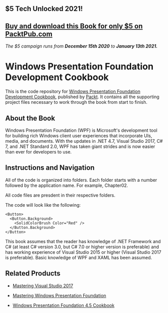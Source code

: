 ## $5 Tech Unlocked 2021!
[Buy and download this Book for only $5 on PacktPub.com](https://www.packtpub.com/product/windows-presentation-foundation-development-cookbook/9781788399807)
-----
*The $5 campaign         runs from __December 15th 2020__ to __January 13th 2021.__*

# Windows Presentation Foundation Development Cookbook
This is the code repository for [Windows Presentation Foundation Development Cookbook](https://www.packtpub.com/application-development/windows-presentation-foundation-development-cookbook?utm_source=github&utm_medium=repository&utm_campaign=9781788399807), published by [Packt](https://www.packtpub.com/?utm_source=github). It contains all the supporting project files necessary to work through the book from start to finish.
## About the Book
Windows Presentation Foundation (WPF) is Microsoft's development tool for building rich Windows client user experiences that incorporate UIs, media, and documents. With the updates in .NET 4.7, Visual Studio 2017, C# 7, and .NET Standard 2.0, WPF has taken giant strides and is now easier than ever for developers to use.
## Instructions and Navigation
All of the code is organized into folders. Each folder starts with a number followed by the application name. For example, Chapter02.

All code files are presdent in their respective folders.

The code will look like the following:
```
<Button>
  <Button.Background>
    <SolidColorBrush Color="Red" />
  </Button.Background>
</Button>
```

This book assumes that the reader has knowledge of .NET Framework and C# (at least C# version 3.0, but C# 7.0 or higher version is preferable) and has working experience of Visual Studio 2015 or higher (Visual Studio 2017 is preferable). Basic knowledge of WPF and XAML has been assumed.

## Related Products
* [Mastering Visual Studio 2017](https://www.packtpub.com/application-development/mastering-visual-studio-2017?utm_source=github&utm_medium=repository&utm_campaign=9781787281905)

* [Mastering Windows Presentation Foundation](https://www.packtpub.com/application-development/mastering-windows-presentation-foundation?utm_source=github&utm_medium=repository&utm_campaign=9781785883002)

* [Windows Presentation Foundation 4.5 Cookbook](https://www.packtpub.com/application-development/windows-presentation-foundation-45-cookbook?utm_source=github&utm_medium=repository&utm_campaign=9781849686228)
